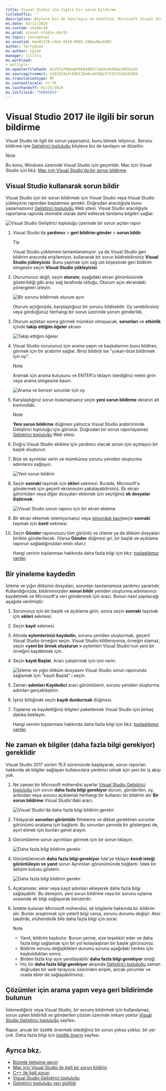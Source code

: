 ```yaml
---
title: Visual Studio ile ilgili bir sorun bildirme
titleSuffix: ''
description: Böylece biz de tanılayın ve düzeltin, Microsoft Visual Studio 2017 ile ilgili bir sorun bildirmek öğrenin.
ms.date: 03/11/2018
ms.custom: seodec18
ms.prod: visual-studio-dev15
ms.topic: conceptual
ms.assetid: bee01179-cde5-4419-9095-190ee0ba5902
author: TerryGLee
ms.author: tglee
manager: jillfra
ms.workload:
- multiple
ms.openlocfilehash: 6225fa70bba0f6b044bb77a83ea03bda34591a41
ms.sourcegitcommit: 2193323efc608118e0ce6f6b2ff532f158245d56
ms.translationtype: MT
ms.contentlocale: tr-TR
ms.lasthandoff: 01/25/2019
ms.locfileid: "55042653"
---
```

# <a name="how-to-report-a-problem-with-visual-studio-2017"></a>Visual Studio 2017 ile ilgili bir sorun bildirme

Visual Studio ile ilgili bir sorun yaşarsanız, bunu bilmek istiyoruz. Sorunu bildirme işte [Geliştirici topluluğu](https://developercommunity.visualstudio.com/) böylece biz de tanılayın ve düzeltin.

> [!NOTE]
> Bu konu, Windows üzerinde Visual Studio için geçerlidir. Mac için Visual Studio için bkz: [Mac için Visual Studio'da bir sorun bildirme](/visualstudio/mac/report-a-problem).

## <a name="report-a-problem-by-using-visual-studio"></a>Visual Studio kullanarak sorun bildir

Visual Studio için bir sorun bildirmek için Visual Studio veya Visual Studio yükleyicisi rapordan başlatması gerekir. Doğrudan aracılığıyla bunu yapamazsınız [Geliştirici topluluğu](https://developercommunity.visualstudio.com/) Web sitesi. Visual Studio aracılığıyla raporlama raporda otomatik olarak dahil edilecek tanılama bilgileri sağlar.

![Visual Studio Geliştirici topluluğu üzerinde bir sorun açılan rapor](media/report-an-issue.png)

1. Visual Studio'da **yardımcı** > **geri bildirim gönder** > **sorun bildir**.

   > [!TIP]
   > Visual Studio yüklemesi tamamlanamıyor. ya da Visual Studio geri bildirim aracında erişilemiyor, kullanarak bir sorun bildirebilirsiniz **Visual Studio yükleyicisi**. Bunu yapmak için sağ üst köşesinde geri bildirim simgesini seçin **Visual Studio yükleyicisi**.

1. Oturumunuz değil, seçin **oturum**; aşağıdaki ekran görüntüsünde gösterildiği gibi araç sağ tarafında olduğu. Oturum açın ekrandaki yönergeleri izleyin.

   ![Bir sorunu bildirmek oturum açın](../ide/media/sign-in-new-ux.png)

   Oturum açtığınızda, karşılaştığınız bir sorunu bildirebilir. Oy verebilirsiniz veya gördüğünüz herhangi bir sorun üzerinde yorum gönderildi.

1. Oturum açtıktan sonra görmek mümkün olmayacak, **sorunları** ve **etkinlik** içinde **takip ettiğim öğeler** ekranı

    ![Takip ettiğim öğeler](../ide/media/items-i-follow.png)

1. Visual Studio sorununuz için arama yapın ve başkalarının bunu bildiren, görmek için bir arabirim sağlar. Birisi bildirdi ise "yukarı-bize bildirmek için oy".
   > [!NOTE]
   > Aramak için arama kutusunu ve ENTER'a tıklayın istediğiniz metni girin veya arama simgesine basın.

   ![Arama ve benzer sorunlar için oy](../ide/media/search-and-vote.png)

1. Karşılaştığınız sorun bulamazsanız seçin **yeni sorun bildirme** ekranın alt kısmındaki.

   > [!NOTE]
   > **Yeni sorun bildirme** düğmesi yalnızca Visual Studio arabiriminde Geliştirici topluluğu için görünür. Doğrudan bir sorun raporlayamaz [Geliştirici topluluğu](https://developercommunity.visualstudio.com/) Web sitesi.

1. Doğru Visual Studio ekibine için yardımcı olacak sorun için açıklayıcı bir başlık oluşturun.

1. Bize ek ayrıntılar verin ve mümkünse sorunu yeniden oluşturma adımlarını sağlayın.

   ![Yeni sorun bildirin](../ide/media/report-new-problem.png)

1. Seçin **sonraki** taşımak için **ekleri** sekmesi. Burada, Microsoft'a göndermek için geçerli ekranınızın yakalayabilirsiniz. Ek ekran görüntüleri veya diğer dosyaları eklemek için seçtiğiniz **ek dosyalar iliştirmek**.

   ![Visual Studio sorun raporu için bir ekran ekleme](media/report-a-problem-screenshot.png)

1. Bir ekran eklemek istemiyorsanız veya [istiyorduk kayıt](#record-a-repro)seçin **sonraki** taşımak için **özeti** sekmesi.

1. Seçin **Gönder** raporunuzu tüm görüntü ve izleme ya da döküm dosyaları birlikte gönderilecek. (Varsa **Gönder** düğmesi gri, bir başlık ve açıklama raporun sağladığınızdan emin olun.)

   Hangi verinin toplanması hakkında daha fazla bilgi için bkz: [topladığımız veriler](developer-community-privacy.md#data-we-collect).

## <a name="record-a-repro"></a>Bir yineleme kaydedin

İzleme ve yığın dökümü dosyaları, sorunları tanılamamıza yardımcı yararlıdır. Kullandığınızda, bildiriminizden **sorun bildir** yeniden oluşturma adımlarınızı kaydetmek ve Microsoft'a veri göndermek için aracı. Bunun nasıl yapılacağı aşağıda verilmiştir:

1. Sorununuz için bir başlık ve açıklama girin, sonra seçin **sonraki** taşımak için **ekleri** sekmesi.

1. Seçin **kayıt** sekmesi.

1. Altında **eylemlerinizi kaydedin**, sorunu yeniden oluşturmak, geçerli Visual Studio örneğini seçin. Visual Studio kilitleniyorsa, örneğin olamaz, seçin  **\<yeni bir örnek oluşturun >** eylemleri Visual Studio'nun yeni bir örneğini kaydetmek için.

1. Seçin **kaydı Başlat**. Aracı çalıştırmak için izni verin.

   ![İzleme ve yığın döküm dosyasını Visual Studio sorun raporunda sağlamak için "kaydı Başlat" ı seçin](../ide/media/record-dialog-box.png)

1. Zaman **adımları Kaydedici** aracı görüntülenir, sorunu yeniden oluşturma adımları gerçekleştirin.

1. İşiniz bittiğinde seçin **kaydı durdurmak** düğmesi.

1. Toplama ve kaydettiğiniz bilgileri paketlemek Visual Studio için birkaç dakika bekleyin.

   Hangi verinin toplanması hakkında daha fazla bilgi için bkz: [topladığımız veriler](developer-community-privacy.md#data-we-collect).

## <a name="when-further-information-is-needed-need-more-info"></a>Ne zaman ek bilgiler (daha fazla bilgi gerekiyor) gereklidir

Visual Studio 2017 sürüm 15.5 sürümünde başlayarak, sorun raporları hakkında ek bilgiler sağlayan kullanıcılara yardımcı olmak için yeni bir iş akışı yok.

1. Ne zaman bir Microsoft mühendisi ayarlar [Visual Studio Geliştirici topluluğu](https://developercommunity.visualstudio.com/) için sorun **daha fazla bilgi gerekiyor** durum, gönderilen, oy, ardından veya sorunu açıklamalı herhangi bir kullanıcı bir bildirim alır **Bir sorun bildirme** Visual Studio'daki aracı.

   ![Visual Studio'da daha fazla bilgi bildirim gerekir](../ide/media/nmi-notification.png)

1. Tıklayarak **sorunları görüntüle** filtreleme ve dikkat gerektiren sorunlar görünümü sıralama için bağlantı. Bu sorunları yanında bir göstergesi de, ayırt etmek için bunları genel arayın.

1. Görüntüleme sorun ayrıntıları görmek için bir sorun tıklayın.

   ![Daha fazla bilgi bildirim gerekir](../ide/media/nmi-details-view.png)

1. Görüntülenecek **daha fazla bilgi gerekiyor** İste'ye tıklayın **kendi isteği görüntüleyin ve yanıt** sorun Ayrıntıları görünümünde bağlantı. İstek bir iletişim kutusu gösterir.

   ![Daha fazla bilgi bildirim gerekir](../ide/media/nmi-request.png)

1. Açıklamalar, ekler veya kayıt adımları ekleyerek daha fazla bilgi sağlayabilir. Bu deneyim, yeni sorun bildirme veya bir sorunu oylama sırasında ek bilgi sağlayarak benzerdir.

1. İstekte bulunan Microsoft mühendisi, ek bilgilerle hakkında bir bildirim alır. Bunlar araştırmak için yeterli bilgi varsa, sorunu durumu değişir. Aksi takdirde, mühendislik bile daha fazla bilgi için sorar.

   > [!NOTE]
   > * Yanıt, bildirim kaybolur. Bunun yerine, size teşekkür eder ve daha fazla bilgi sağlamak için bir yol kolaylaştıran bir başlık görürsünüz.
   > * Bildirim sorunu değişiklikleri durumu sorunu aşağıdaki herkes için kaybolduktan sonra.
   > * Birden fazla kişi aynı yanıtlayabilir **daha fazla bilgi gerekiyor** isteği.
   > * Hiç bir **daha fazla bilgi gerekiyor** akışında [Geliştirici topluluğu](https://developercommunity.visualstudio.com/) zaman doğrudan bir web tarayıcısı üzerinden erişim, ancak yorumlar ve orada ekler de sağlayabilirsiniz.

## <a name="search-for-solutions-or-provide-feedback"></a>Çözümler için arama yapın veya geri bildirimde bulunun

İstemediğiniz veya Visual Studio, bir sorunu bildirmek için kullanılamaz, sorun zaten bildirildi ve gönderilen çözüm üzerinde imkanı yoktur [Visual Studio Geliştirici topluluğu](https://developercommunity.visualstudio.com/) sayfası.

Rapor, ancak bir özellik önermek istediğiniz bir sorun yoksa yoktur, bir yer çok. Daha fazla bilgi için [özellik önerin](https://developercommunity.visualstudio.com/content/idea/post.html?space=8) sayfası.

## <a name="see-also"></a>Ayrıca bkz.

* [Bizimle iletişime geçin](../ide/talk-to-us.md)
* [Mac için Visual Studio ile ilgili bir sorun bildirin](/visualstudio/mac/report-a-problem)
* [C++ ile ilgili sorun](/cpp/how-to-report-a-problem-with-the-visual-cpp-toolset)
* [Visual Studio Geliştirici topluluğu](https://developercommunity.visualstudio.com/)
* [Geliştirici topluluğu veri gizliliği](developer-community-privacy.md)